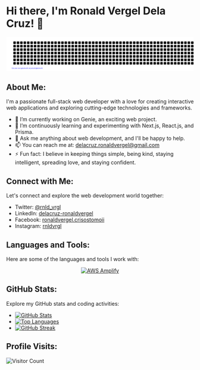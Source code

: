 # Hi there, I'm Ronald Vergel Dela Cruz! 👋

![gitartwork](gitartwork.svg)

## About Me:
I'm a passionate full-stack web developer with a love for creating interactive web applications and exploring cutting-edge technologies and frameworks.<br>
- 🔭 I’m currently working on Genie, an exciting web project.<br>
- 🌱 I’m continuously learning and experimenting with Next.js, React.js, and Prisma.<br>
- 💬 Ask me anything about web development, and I'll be happy to help.<br>
- 📫 You can reach me at: delacruz.ronaldvergel@gmail.com<br>
- ⚡ Fun fact: I believe in keeping things simple, being kind, staying intelligent, spreading love, and staying confident.

## Connect with Me:
Let's connect and explore the web development world together:<br>
- Twitter: [@rnld_vrgl](https://twitter.com/rnld_vrgl)<br>
- LinkedIn: [delacruz-ronaldvergel](https://linkedin.com/in/delacruz-ronaldvergel)<br>
- Facebook: [ronaldvergel.crisostomoii](https://fb.com/ronaldvergel.crisostomoii)<br>
- Instagram: [rnldvrgl](https://instagram.com/rnldvrgl)

## Languages and Tools:
Here are some of the languages and tools I work with:<br>
<p align='center'>
  <a href='https://aws.amazon.com/amplify/' target='_blank' rel='noreferrer'><img src='https://docs.amplify.aws/assets/logo-dark.svg' alt='AWS Amplify' width='40' height='40'/></a>
</p>

## GitHub Stats:
Explore my GitHub stats and coding activities:<br>
- [![GitHub Stats](https://github-readme-stats.vercel.app/api?username=rnldvrgl&show_icons=true&theme=dark)](https://github.com/rnldvrgl)<br>
- [![Top Languages](https://github-readme-stats.vercel.app/api/top-langs/?username=rnldvrgl&theme=dark&hide_progress=true&layout=compact&langs_count=8&card_width=320)](https://github.com/rnldvrgl)<br>
- [![GitHub Streak](https://github-readme-streak-stats.herokuapp.com/?user=rnldvrgl&theme=dark)](https://github.com/rnldvrgl)

## Profile Visits:
![Visitor Count](https://profile-counter.glitch.me/{rnldvrgl}/count.svg)
